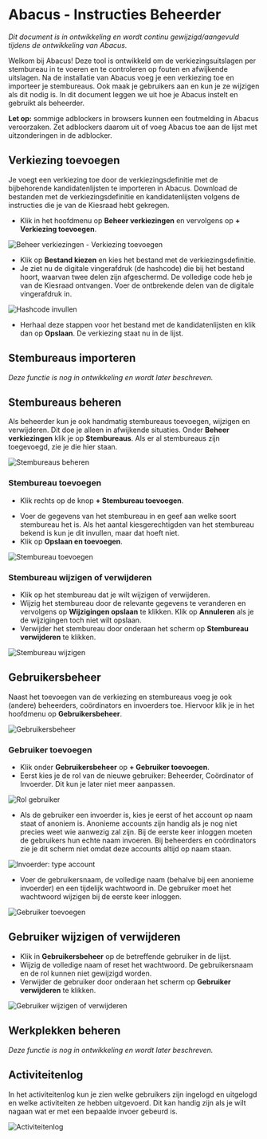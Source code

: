 # Abacus - Instructies Beheerder

*Dit document is in ontwikkeling en wordt continu gewijzigd/aangevuld tijdens de ontwikkeling van Abacus.*

Welkom bij Abacus! Deze tool is ontwikkeld om de verkiezingsuitslagen per stembureau in te voeren en te controleren op fouten en afwijkende uitslagen. Na de installatie van Abacus voeg je een verkiezing toe en importeer je stembureaus. Ook maak je gebruikers aan en kun je ze wijzigen als dit nodig is. In dit document leggen we uit hoe je Abacus instelt en gebruikt als beheerder.

**Let op:** sommige adblockers in browsers kunnen een foutmelding in Abacus veroorzaken. Zet adblockers daarom uit of voeg Abacus toe aan de lijst met uitzonderingen in de adblocker.

## Verkiezing toevoegen

Je voegt een verkiezing toe door de verkiezingsdefinitie met de bijbehorende kandidatenlijsten te importeren in Abacus. Download de bestanden met de verkiezingsdefinitie en kandidatenlijsten volgens de instructies die je van de Kiesraad hebt gekregen.

- Klik in het hoofdmenu op **Beheer verkiezingen** en vervolgens op **+ Verkiezing toevoegen**.

![Beheer verkiezingen - Verkiezing toevoegen](./img/beheer-verkiezingen.png)

- Klik op **Bestand kiezen** en kies het bestand met de verkiezingsdefinitie.
- Je ziet nu de digitale vingerafdruk (de hashcode) die bij het bestand hoort, waarvan twee delen zijn afgeschermd. De volledige code heb je van de Kiesraad ontvangen. Voer de ontbrekende delen van de digitale vingerafdruk in.

![Hashcode invullen](./img/hashcode-invullen.png)

- Herhaal deze stappen voor het bestand met de kandidatenlijsten en klik dan op **Opslaan**. De verkiezing staat nu in de lijst.

## Stembureaus importeren

*Deze functie is nog in ontwikkeling en wordt later beschreven.*

[comment]: # (Tekst voor wanneer de functie is ontwikkeld: "De verkiezing die je hebt toegevoegd bevat nog geen stembureaus. Je voegt ze toe door een eml-bestand met de lijst van stembureaus te importeren in Abacus. Heeft je gemeente dit bestand niet, dan moet dit eerst aangemaakt worden. In uitzonderlijke situaties kun je stembureaus ook handmatig toevoegen, zie Stembureau toevoegen.")

## Stembureaus beheren

Als beheerder kun je ook handmatig stembureaus toevoegen, wijzigen en verwijderen. Dit doe je alleen in afwijkende situaties. Onder **Beheer verkiezingen** klik je op **Stembureaus**. Als er al stembureaus zijn toegevoegd, zie je die hier staan.

![Stembureaus beheren](./img/stembureaus-beheren.png)

### Stembureau toevoegen

- Klik rechts op de knop **+ Stembureau toevoegen**.

[comment]: # (TODO: Instructies voor batch import toevoegen wanneer de stembureau-importfunctie klaar is, en aangeven dat deze instructies alleen bedoeld zijn voor afwijkende situaties.)

- Voer de gegevens van het stembureau in en geef aan welke soort stembureau het is. Als het aantal kiesgerechtigden van het stembureau bekend is kun je dit invullen, maar dat hoeft niet.
- Klik op **Opslaan en toevoegen**.

![Stembureau toevoegen](./img/stembureau-toevoegen.png)

### Stembureau wijzigen of verwijderen

- Klik op het stembureau dat je wilt wijzigen of verwijderen.
- Wijzig het stembureau door de relevante gegevens te veranderen en vervolgens op **Wijzigingen opslaan** te klikken. Klik op **Annuleren** als je de wijzigingen toch niet wilt opslaan.
- Verwijder het stembureau door onderaan het scherm op **Stembureau verwijderen** te klikken.

![Stembureau wijzigen](./img/stembureau-wijzigen.png)

## Gebruikersbeheer

Naast het toevoegen van de verkiezing en stembureaus voeg je ook (andere) beheerders, coördinators en invoerders toe. Hiervoor klik je in het hoofdmenu op **Gebruikersbeheer**.

![Gebruikersbeheer](./img/gebruikersbeheer.png)

### Gebruiker toevoegen

- Klik onder **Gebruikersbeheer** op **+ Gebruiker toevoegen**.
- Eerst kies je de rol van de nieuwe gebruiker: Beheerder, Coördinator of Invoerder. Dit kun je later niet meer aanpassen.

![Rol gebruiker](./img/rol-gebruiker.png)

- Als de gebruiker een invoerder is, kies je eerst of het account op naam staat of anoniem is. Anonieme accounts zijn handig als je nog niet precies weet wie aanwezig zal zijn. Bij de eerste keer inloggen moeten de gebruikers hun echte naam invoeren. Bij beheerders en coördinators zie je dit scherm niet omdat deze accounts altijd op naam staan.

![Invoerder: type account](./img/type-account-invoerder.png)

- Voer de gebruikersnaam, de volledige naam (behalve bij een anonieme invoerder) en een tijdelijk wachtwoord in. De gebruiker moet het wachtwoord wijzigen bij de eerste keer inloggen.

![Gebruiker toevoegen](./img/gebruiker-toevoegen.png)

## Gebruiker wijzigen of verwijderen

- Klik in **Gebruikersbeheer** op de betreffende gebruiker in de lijst.
- Wijzig de volledige naam of reset het wachtwoord. De gebruikersnaam en de rol kunnen niet gewijzigd worden.
- Verwijder de gebruiker door onderaan het scherm op **Gebruiker verwijderen** te klikken.

![Gebruiker wijzigen of verwijderen](./img/gebruiker-wijzigen-verwijderen.png)

## Werkplekken beheren

*Deze functie is nog in ontwikkeling en wordt later beschreven.*

## Activiteitenlog

In het activiteitenlog kun je zien welke gebruikers zijn ingelogd en uitgelogd en welke activiteiten ze hebben uitgevoerd. Dit kan handig zijn als je wilt nagaan wat er met een bepaalde invoer gebeurd is.

![Activiteitenlog](./img/activiteitenlog.png)
